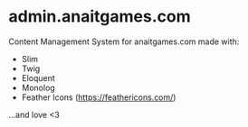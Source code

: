 # admin.anaitgames.com

Content Management System for anaitgames.com made with:

* Slim
* Twig
* Eloquent
* Monolog
* Feather Icons (https://feathericons.com/)

...and love <3

